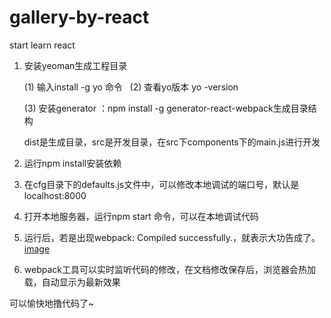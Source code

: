 # gallery-by-react
start learn react
1. 安装yeoman生成工程目录

    (1) 输入install -g yo 命令
 
    (2) 查看yo版本  yo -version
    
    
    (3) 安装generator ：npm install -g generator-react-webpack生成目录结构
    
    dist是生成目录，src是开发目录，在src下components下的main.js进行开发
    
 2. 运行npm install安装依赖
 
 3. 在cfg目录下的defaults.js文件中，可以修改本地调试的端口号，默认是localhost:8000
 
 4. 打开本地服务器，运行npm start 命令，可以在本地调试代码
 
 5. 运行后，若是出现webpack: Compiled successfully.，就表示大功告成了。
 [image](http://github.com/summer213/readme_add_pic/raw/master/images/success.jpg)
 
 6. webpack工具可以实时监听代码的修改，在文档修改保存后，浏览器会热加载，自动显示为最新效果
 
 
 可以愉快地撸代码了~
